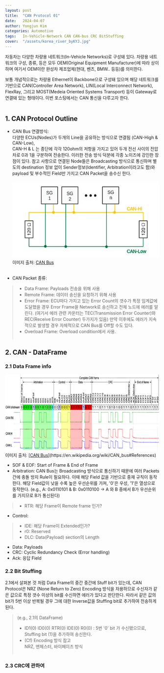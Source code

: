```yaml
---
layout: post
title:  "CAN Protocol 01"
date:   2024-04-07
author: Yongjun Kim
categories: Automotive
tags:	In-Vehicle-Network CAN CAN-bus CRC BitStuffing
cover:  "/assets/korea_river_byKYJ.jpg"
---
```


자동차는 다양한 차량용 네트워크(In-Vehicle Networks)로 구성돼 있다. 차량용 네트워크의 구성, 종류, 등은 모두 OEM(Original Equipment Manufacturer)에 따라 상이하며 여기서 OEM이란 완성차 제조업체(현대, 벤츠, BMW.. 등등)를 의미한다. 

보통 개념적으로는 차량용 Ethernet이 Backbone으로 구성돼 있으며 해당 네트워크를 기반으로 CAN(Controller Area Network), LIN(Local Interconnect Network), FlexRay, 그리고 MOST(Medeia Oriented Systems Transport) 등이 Gateway로 연결돼 있는 형태이다. 이번 포스팅에서는 CAN 통신을 다루고자 한다.
<br><br>


## 1. CAN Protocol Outline
- CAN Bus 연결방식:<br>
다양한 ECUs(Nodes)가 두개의 Line을 공유하는 방식으로 연결됨 (CAN-High & CAN-Low),<br>
CAN-H & L 는 종단에 각각 120ohm의 저항을 가지고 있어 두개 전선 사이의 전압차로 0과 1을 구분하여 전송한다. 이러한 전송 방식 덕분에 각종 노이즈에 강인한 장점이 있다. 참고 사항으로 연결된 Node들은 Broadcasting 방식으로 통신하며 별도의 destination 정보 없이 Sender정보(Identifier, Arbitration이라고도 함)와 payload 및 부수적인 Field만 가지고 CAN Packet을 송수신 한다.<br><br>
  <img src="/assets/posts/CAN(From_Wikipedia).png" width="500" height="250" title="CAN Bus">
이미지 출처: [<u>CAN Bus</u>](https://en.wikipedia.org/wiki/CAN_bus#References)
<br><br>

- CAN Packet 종류:<br>
> - Data Frame: Payloads 전송을 위해 사용
> - Remote Frame: 데이터 송신을 요청하기 위해 사용
> - Error Frame: ECU마다 가지고 있는 Error Count의 갯수가 특정 임계값에 도달했을 경우 Error Frame을 Network로 송신하고 전체 노드에 에러를 알린다. (여기서 에러 관련 카운터는 TEC(Transmission Error Counter)와 REC(Receive Error Counter) 두가지가 있음) 만약 이후에도 에러가 지속적으로 발생할 경우 자체적으로 CAN Bus를 Off할 수도 있다.
> - Overload Frame: Overload condition에서 사용.
<br><br>

## 2. CAN - DataFrame
### 2.1 Data Frame info
<img src="/assets/posts/CANPacket(From_Wikipedia).png" width="800" height="250" title="CAN Packet info">
이미지 출처: [<u>CAN Bus</u>](https://en.wikipedia.org/wiki/CAN_bus#References)

- SOF & EOF: Start of Frame & End of Frame
- Arbitration: CAN Bus는 Broadcasting 방식으로 통신하기 때문에 여러 Packets 간에 충돌 방지 Rule이 필요하다. 이때 해당 Field 값을 기반으로 중재 규칙이 동작한다. 해당 Field값이 낮을 수록 높은 우선순위를 가져, '0'은 우성, '1'은 열성으로 동작한다. (e.g., A: 0x0110101 & B: 0x0110100 -> A 와 B 중에서 B가 우선순위를 가지므로 B가 통신된다)
> - RTR: 해당 Frame이 Remote frame 인가?

- Control: 
> - IDE: 해당 Frame이 Extended인가?
> - r0: Reserved
> - DLC: Data(Payload) section의 Length
- Data: Payloads
- CRC: Cyclic Redundancy Check (Error handling)
- Ack: 응답 Field

### 2.2 Bit Stuffing
2.1에서 살펴본 것 처럼 Data Frame의 중간 중간에 Stuff bit가 있는데, CAN Protocol은 NRZ (None Return to Zero) Encoding 방식을 차용하므로 수신자가 같은 값으로 특정 갯수 이상의 bit를 수신하면 에러가 있다고 판단한다. 따라서 같은 값의 bit가 5번 이상 반복될 경우 그에 대한 Inverse값을 Stuffing bit로 추가하여 전송하게 된다.

> (e.g., 2.1의 DataFrame)<br>
> - ID1(0) ID0(0) RTR(0) IDE(0) R0(0) : 5번 '0' bit 가 수신됐으므로, Stuffing bit (1)을 추가하여 송신한다.
> - (Cf) Encoding 방식 참고<br>NRZ, 맨체스터, 바이페이즈 방식
<br><br>

### 2.3 CRC에 관하여
